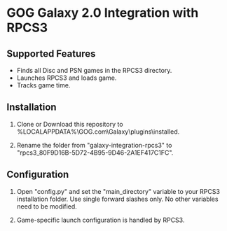 # GOG Galaxy 2.0 Integration with RPCS3

## Supported Features
* Finds all Disc and PSN games in the RPCS3 directory.
* Launches RPCS3 and loads game.
* Tracks game time.

## Installation

1. Clone or Download this repository to %LOCALAPPDATA%\GOG.com\Galaxy\plugins\installed.

2. Rename the folder from "galaxy-integration-rpcs3" to "rpcs3_80F9D16B-5D72-4B95-9D46-2A1EF417C1FC".

## Configuration

1. Open "config.py" and set the "main_directory" variable to your RPCS3 installation folder. Use single forward slashes only. No other variables need to be modified.

2. Game-specific launch configuration is handled by RPCS3.

